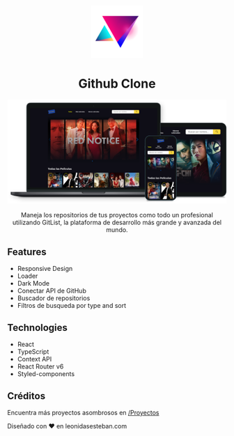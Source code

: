 <div align="center">
<img width="120px"  src="https://raw.githubusercontent.com/no-te-rindas/logo/main/Logo/LeonidasEsteban-destello-envolvente-cuadrada.png" />
</div>

<h1 align="center">Github Clone</h1>
<div align="center">
<img width="600px"    src="https://raw.githubusercontent.com/DavidMarioLC/WebApplication-BlockMaster/main/preview.png" />
</div>

<p align="center">Maneja los repositorios de tus proyectos como todo un profesional utilizando GitList, la plataforma de desarrollo más grande y avanzada del mundo.</p>

## Features

- Responsive Design
- Loader
- Dark Mode
- Conectar API de GitHub
- Buscador de repositorios
- Filtros de busqueda por type and sort

## Technologies

- React
- TypeScript
- Context API
- React Router v6
- Styled-components

## Créditos

Encuentra más proyectos asombrosos en [/Proyectos](https://leonidasesteban.com/proyectos)

Diseñado con ♥️ en leonidasesteban.com
